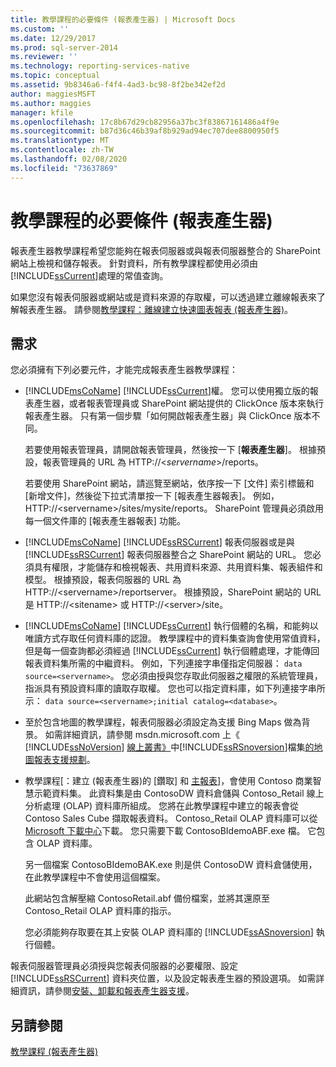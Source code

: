 ```yaml
---
title: 教學課程的必要條件 (報表產生器) | Microsoft Docs
ms.custom: ''
ms.date: 12/29/2017
ms.prod: sql-server-2014
ms.reviewer: ''
ms.technology: reporting-services-native
ms.topic: conceptual
ms.assetid: 9b8346a6-f4f4-4ad3-bc98-8f2be342ef2d
author: maggiesMSFT
ms.author: maggies
manager: kfile
ms.openlocfilehash: 17c8b67d29cb82956a37bc3f83867161486a4f9e
ms.sourcegitcommit: b87d36c46b39af8b929ad94ec707dee8800950f5
ms.translationtype: MT
ms.contentlocale: zh-TW
ms.lasthandoff: 02/08/2020
ms.locfileid: "73637869"
---
```

# <a name="prerequisites-for-tutorials-report-builder"></a>教學課程的必要條件 (報表產生器)
  報表產生器教學課程希望您能夠在報表伺服器或與報表伺服器整合的 SharePoint 網站上檢視和儲存報表。 針對資料，所有教學課程都使用必須由 [!INCLUDE[ssCurrent](../includes/sscurrent-md.md)]處理的常值查詢。  
  
 如果您沒有報表伺服器或網站或是資料來源的存取權，可以透過建立離線報表來了解報表產生器。 請參閱[教學課程：離線建立快速圖表報表 &#40;報表產生器&#41;](report-builder/tutorial-create-a-quick-chart-report-offline-report-builder.md)。  
  
## <a name="requirements"></a>需求  
 您必須擁有下列必要元件，才能完成報表產生器教學課程：  
  
-   [!INCLUDE[msCoName](../includes/msconame-md.md)] [!INCLUDE[ssCurrent](../includes/sscurrent-md.md)]權。 您可以使用獨立版的報表產生器，或者報表管理員或 SharePoint 網站提供的 ClickOnce 版本來執行報表產生器。 只有第一個步驟「如何開啟報表產生器」與 ClickOnce 版本不同。  
  
     若要使用報表管理員，請開啟報表管理員，然後按一下 [**報表產生器**]。 根據預設，報表管理員的 URL 為 HTTP://\<*servername*>/reports。  
  
     若要使用 SharePoint 網站，請巡覽至網站，依序按一下 [文件] 索引標籤和 [新增文件]，然後從下拉式清單按一下 [報表產生器報表]。 例如，HTTP://\<servername>/sites/mysite/reports。 SharePoint 管理員必須啟用每一個文件庫的 [報表產生器報表] 功能。  
  
-   [!INCLUDE[msCoName](../includes/msconame-md.md)] [!INCLUDE[ssRSCurrent](../includes/ssrscurrent-md.md)] 報表伺服器或是與 [!INCLUDE[ssRSCurrent](../includes/ssrscurrent-md.md)] 報表伺服器整合之 SharePoint 網站的 URL。 您必須具有權限，才能儲存和檢視報表、共用資料來源、共用資料集、報表組件和模型。 根據預設，報表伺服器的 URL 為 HTTP://\<servername>/reportserver。 根據預設，SharePoint 網站的 URL 是 HTTP://\<sitename> 或 HTTP://\<server>/site。  
  
-   
  [!INCLUDE[msCoName](../includes/msconame-md.md)] [!INCLUDE[ssCurrent](../includes/sscurrent-md.md)] 執行個體的名稱，和能夠以唯讀方式存取任何資料庫的認證。 教學課程中的資料集查詢會使用常值資料，但是每一個查詢都必須經過 [!INCLUDE[ssCurrent](../includes/sscurrent-md.md)] 執行個體處理，才能傳回報表資料集所需的中繼資料。 例如，下列連接字串僅指定伺服器： `data source=<servername>`。 您必須由授與您存取此伺服器之權限的系統管理員，指派具有預設資料庫的讀取存取權。 您也可以指定資料庫，如下列連接字串所示： `data source=<servername>;initial catalog=<database>`。  
  
-   至於包含地圖的教學課程，報表伺服器必須設定為支援 Bing Maps 做為背景。 如需詳細資訊，請參閱 msdn.microsoft.com 上《 [!INCLUDE[ssNoVersion](../includes/ssnoversion-md.md)] [線上叢書》](https://go.microsoft.com/fwlink/?LinkId=154888)中[!INCLUDE[ssRSnoversion](../includes/ssrsnoversion-md.md)]檔集[的地圖報表支援規劃](plan-for-map-report-support.md)。  
  
-   教學課程[：建立 &#40;報表產生器&#41;的 [鑽取] 和 [主報表](tutorial-creating-drillthrough-and-main-reports-report-builder.md)]，會使用 Contoso 商業智慧示範資料集。 此資料集是由 ContosoDW 資料倉儲與 Contoso_Retail 線上分析處理 (OLAP) 資料庫所組成。 您將在此教學課程中建立的報表會從 Contoso Sales Cube 擷取報表資料。 Contoso_Retail OLAP 資料庫可以從 [Microsoft 下載中心](https://www.microsoft.com/download/details.aspx?id=18279)下載。 您只需要下載 ContosoBIdemoABF.exe 檔。 它包含 OLAP 資料庫。  
  
     另一個檔案 ContosoBIdemoBAK.exe 則是供 ContosoDW 資料倉儲使用，在此教學課程中不會使用這個檔案。  
  
     此網站包含解壓縮 ContosoRetail.abf 備份檔案，並將其還原至 Contoso_Retail OLAP 資料庫的指示。  
  
     您必須能夠存取要在其上安裝 OLAP 資料庫的 [!INCLUDE[ssASnoversion](../includes/ssasnoversion-md.md)] 執行個體。  
  
 報表伺服器管理員必須授與您報表伺服器的必要權限、設定 [!INCLUDE[ssRSCurrent](../includes/ssrscurrent-md.md)] 資料夾位置，以及設定報表產生器的預設選項。 如需詳細資訊，請參閱[安裝、卸載和報表產生器支援](install-uninstall-and-report-builder-support.md)。  
  
## <a name="see-also"></a>另請參閱  
 [教學課程 &#40;報表產生器&#41;](report-builder-tutorials.md)  
  
  
